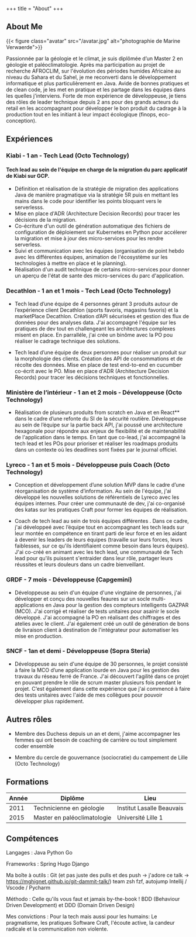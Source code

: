 +++
title = "About"
+++

## About Me

{{< figure class="avatar" src="/avatar.jpg" alt="photographie de Marine Verwaerde">}}

Passionnée par la géologie et le climat, je suis diplômée d’un Master 2 en géologie et paléoclimatologie. Après ma participation au projet de recherche AFROCLIM, sur l'évolution des périodes humides Africaine au niveau du Sahara et du Sahel, je me reconverti dans le développement informatique et plus particulièrement en Java. 
Avide de bonnes pratiques et de clean code, je les met en pratique et les partage dans les équipes dans les quelles j'interviens. Forte de mon expérience de développeuse, je tiens des rôles de leader technique depuis 2 ans pour des grands acteurs du retail en les accompagnant pour développer le bon produit du cadrage à la production tout en les initiant à leur impact écologique (finops, eco-conception)​.


## Expériences

### Kiabi - 1 an - Tech Lead (Octo Technology)

#### Tech lead au sein de l'équipe en charge de la migration du parc applicatif de Kiabi sur GCP. 

  * Définition et réalisation de la stratégie de migration des applications Java de manière pragmatique via la stratégie 5R puis en mettant les mains dans le code pour identifier les points bloquant vers le serverlesss. 
  * Mise en place d'ADR (Architecture Decision Records) pour tracer les décisions de la migration.
  * Co-écriture d'un outil de génération automatique des fichiers de configuration de déploiement sur Kubernetes en Python pour accélerer la migration et mise à jour des micro-services pour les rendre serverless.
  * Suivi et communication avec les équipes (organisation de point hebdo avec les différentes équipes, animation de l'écosystème sur les technologies à mettre en place et le planning). 
  * Réalisation d'un audit technique de certains micro-services pour donner un aperçu de l'état de sante des micro-services du parc d'application.

### Decathlon - 1 an et 1 mois - Tech Lead (Octo Technology)

* Tech lead d’une équipe de 4 personnes gérant 3 produits autour de l’expérience client Decathlon (sports favoris, magasins favoris) et la marketPlace Decathlon. Création d’API sécurisées et gestion des flux de données pour des analyses data. J'ai accompagné l'équipe sur les pratiques de dev tout en challengeant les architectures complexes misent en place. En parralléle, j'ai crée un binôme avec la PO pou réaliser le cadrage technique des solutions.

* Tech lead d’une équipe de deux personnes pour réaliser un produit sur la morphologie des clients. Création des API de consommations et de récolte des données. Mise en place de test end-to-end en cucumber co-écrit avec le PO. Mise en place d'ADR (Architecture Decision Records) pour tracer les décisions techniques et fonctionnelles.

### Ministère de l’intérieur - 1 an et 2 mois - Développeuse (Octo Technology)

* Réalisation de plusieurs produits from scratch en Java et en React** dans le cadre d’une refonte du SI de la sécurité routière. Développeuse au sein de l’équipe sur la partie back API, j'ai poussé une architecture hexagonale pour répondre aux enjeux de flexibilité et de maintenabilité de l'application dans le temps. En tant que co-lead, j'ai accompagné la tech lead et les POs pour prioriser et réaliser les roadmaps produits dans un contexte où les deadlines sont fixées par le journal officiel.

### Lyreco - 1 an et 5 mois - Développeuse puis Coach (Octo Technology)

* Conception et développement d’une solution MVP dans le cadre d’une réorganisation de système d’information. Au sein de l'équipe, j'ai développé les nouvelles solutions de référentiels de Lyreco avec les équipes internes. Pour créer une communauté de dev, j'ai co-organisé des katas sur les pratiques Craft pour former les équipes de réalisation. 

* Coach de tech lead au sein de trois équipes différentes . Dans ce cadre, j'ai développeé avec l’équipe tout en accompagnant les tech leads sur leur montée en compétence en tirant parti de leur force et en les aidant à devenir les leaders de leurs équipes (travaille sur leurs forces, leurs faiblesses, sur ce qu'ils identifiaient comme besoin dans leurs équipes). J'ai co-créé en animant avec les tech lead, une communauté de Tech lead pour qu'ils puissent s'entraider dans leur rôle, partager leurs réussites et leurs douleurs dans un cadre bienveillant.

### GRDF - 7 mois - Développeuse (Capgemini)

* Développeuse au sein d'un équipe d'une vingtaine de personnes, j'ai développer et conçu des nouvelles feaures sur un socle multi-applications en Java pour la gestion des compteurs intelligents GAZPAR (MCO). J'ai corrigé et réaliser de tests unitaires pour asainir le socle développé. J'ai accompagné la PO en réalisant des chiffrages et des atelies avec le client. J'ai également créé un outil de génération de bons de livraison client à destination de l'intégrateur pour automatiser les mise en production.

### SNCF - 1an et demi - Développeuse (Sopra Steria)

* Développeuse au sein d'une équipe de 30 personnes, le projet consisté à faire la MCO d’une application lourde en Java pour les gestion des travaux du réseau ferré de France. J'ai découvert l'agilité dans ce projet en pouvant prendre le rôle de scrum master plusieurs fois pendant le projet. C'est également dans cette expérience que j'ai commencé à faire des tests unitaires avec l'aide de mes collègues pour pouvoir développer plus rapidement.

## Autres rôles

* Membre des Duchess depuis un an et demi, j'aime accompagner les femmes qui ont besoin de coaching de carrière ou tout simplement coder ensemble

* Membre du cercle de gouvernance (sociocratie) du campement de Lille (Octo Technology)

## Formations

Année | Diplôme | Lieu
-----|-------|--------
2011 | Technicienne en géologie  | Institut Lasalle Beauvais
2015 | Master en paléoclimatologie  | Université Lille 1

## Compétences
Langages : 
Java 
Python
Go

Frameworks :
Spring
Hugo
Django

Ma boîte à outils : 
Git (et pas juste des pulls et des push -> j'adore ce talk -> https://mghignet.github.io/git-dammit-talk/)
team zsh
fzf, autojump
Intellij / Vscode / Pycharm

Méthodo : 
Celle qu'ils vous faut et jamais by-the-book !
BDD (Behaviour Driven Development) et DDD (Domain Driven Design)

Mes convictions : 
Pour la tech mais aussi pour les humains: Le pragmatisme, les pratiques Software Craft, l'écoute active, la candeur radicale et la communication non violente.

